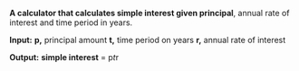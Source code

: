 **A calculator that calculates simple interest given principal**, annual rate of interest and time period in years.

**Input:**
  **p,** principal amount
  **t,** time period on years
  **r,** annual rate of interest
  
**Output:**
  **simple interest** = p*t*r
